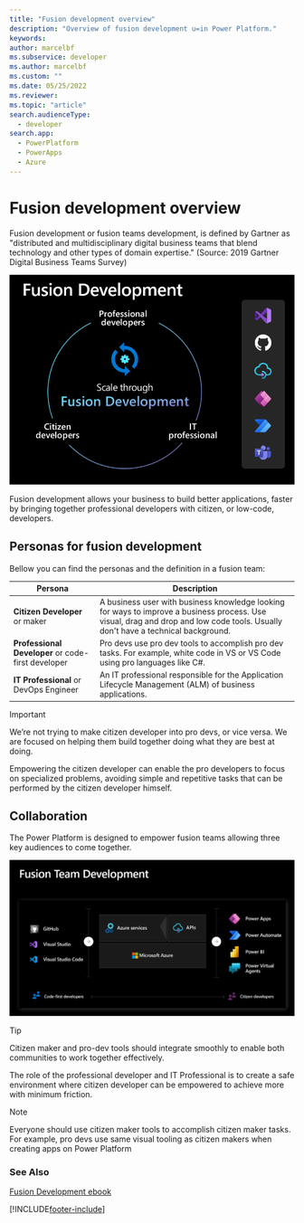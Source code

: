 ```yaml
---
title: "Fusion development overview"
description: "Overview of fusion development u=in Power Platform."
keywords: 
author: marcelbf
ms.subservice: developer
ms.author: marcelbf
ms.custom: ""
ms.date: 05/25/2022
ms.reviewer: 
ms.topic: "article"
search.audienceType: 
  - developer
search.app: 
  - PowerPlatform
  - PowerApps
  - Azure
---
```


# Fusion development overview

Fusion development or fusion teams development, is defined by Gartner as "distributed and multidisciplinary digital business teams that blend technology and other types of domain expertise." (Source: 2019 Gartner Digital Business Teams Survey)

![Fusion development.](media/fusion-development.png "Fusion development")

Fusion development allows your business to build better applications, faster by bringing together professional developers with citizen, or low-code, developers.

## Personas for fusion development

Bellow you can find the personas and the definition in a fusion team:

| Persona | Description |
| ---- | ---- | 
| **Citizen Developer** or maker | A business user with business knowledge looking for ways to improve a business process. Use visual, drag and drop and low code tools. Usually don't have a technical background. |
| **Professional Developer** or code-first developer | Pro devs use pro dev tools to accomplish pro dev tasks. For example, white code in VS or VS Code using pro languages like C#. |
| **IT Professional** or DevOps Engineer | An IT professional responsible for the Application Lifecycle Management (ALM) of business applications. |

>[!IMPORTANT]
> We’re not trying to make citizen developer into pro devs, or vice versa. We are focused on helping them build together doing what they are best at doing.

Empowering the citizen developer can enable the pro developers to focus on specialized problems, avoiding simple and repetitive tasks that can be performed by the citizen developer himself.

## Collaboration

The Power Platform is designed to empower fusion teams allowing three key audiences to come together.

![[Fusion team.](media/fusion-team.png "Fusion team")](media/fusion-team.png "Fusion team")

> [!TIP]
> Citizen maker and pro-dev tools should integrate smoothly to enable both communities to work together effectively.

The role of the professional developer and IT Professional is to create a safe environment where citizen developer can be empowered to achieve more with minimum friction.

> [!NOTE]
> Everyone should use citizen maker tools to accomplish citizen maker tasks. For example, pro devs use same visual tooling as citizen makers when creating apps on Power Platform

### See Also

[Fusion Development ebook](../../power-apps/guidance/fusion-dev-ebook/)  

[!INCLUDE[footer-include](../includes/footer-banner.md)]
